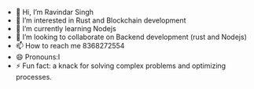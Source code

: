 - 👋 Hi, I’m Ravindar Singh
- 👀 I’m interested in Rust and Blockchain development
- 🌱 I’m currently learning Nodejs
- 💞️ I’m looking to collaborate on Backend development (rust and Nodejs)
- 📫 How to reach me 8368272554
- 😄 Pronouns:I
- ⚡ Fun fact: a knack for solving complex problems and optimizing processes.

<!---
ravindar-02/ravindar-02 is a ✨ special ✨ repository because its `README.md` (this file) appears on your GitHub profile.
You can click the Preview link to take a look at your changes.
--->
